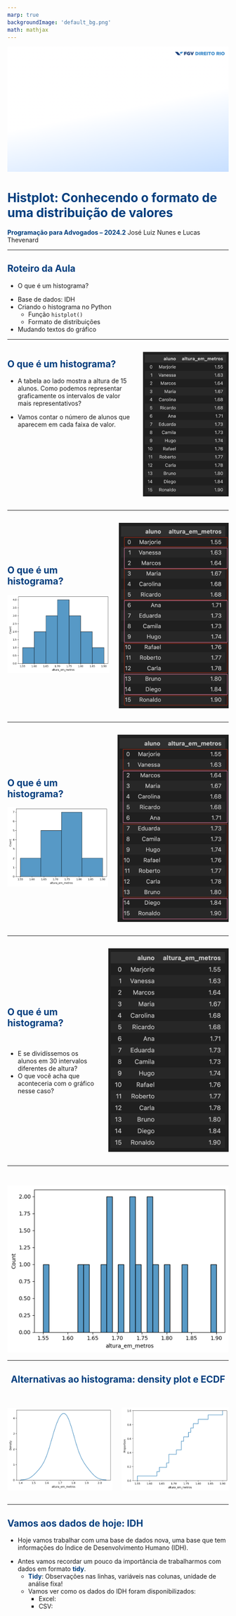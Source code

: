 ```yaml
---
marp: true
backgroundImage: 'default_bg.png'
math: mathjax
---
```

<style>
section {
  background-image: url(default_bg.png);
}
h1, h2, h3, strong {
  color: #003E7E;
}
h3, h4, h5 {
  text-align: center;
}
h4, h5 {
  font-weight: normal;
}
h1 {
  font-size: 200%;
}
h2, h3 {
  font-size: 150%;
}
h4 {
  font-size: 100%;
}
h5 {
  font-size: 75%;
}
header, a {
  color: #058ED0;
}
header {
  font-size: 85%;
}
footer {
  color: black;
  font-size: 60%;
}
blockquote {
  background: #f9f9f9;
  font-style: italic;
  font-family: Verdana;
  font-size: 80%;
  line-height: 170%;
  border-left: 10px solid #ccc;
  margin: 1.5em 20px;
  padding: 1.2em 30px;
  quotes: "\201C""\201D""\2018""\2019";
}
blockquote p {
  display: inline;
}
section::after {
  content: attr(data-marpit-pagination) ' / ' attr(data-marpit-pagination-total);
  color: #003E7E;
  font-size: 60%;
}
table {
  margin-left: auto;
  margin-right: auto;
}
th {
  background-color: #003E7E;
  color: white
}
.columns {
  display: grid;
  grid-template-columns: repeat(2, minmax(0, 1fr));
  gap: 1rem;
}
.columns3 {
  display: grid;
  grid-template-columns: repeat(3, minmax(0, 1fr));
  gap: 1rem;
}
span.under {
  text-decoration: underline;
}
td.game, tr.game {
  background-color: white;
  text-align: center;
}
tr.game.action.player1, td.game.action.player1 {
  background-color: #f8f8f8;
  color: #058ED0;
  font-weight: bold;
}
tr.game.action.player2, td.game.action.player2 {
  background-color: #f8f8f8;
  color: #003E7E;
  font-weight: bold;
}
span.payoff.player1 {
  color: #058ED0;
  font-weight: bold;
}
span.payoff.player2 {
  color: #003E7E;
  font-weight: bold;
}
span.fade {
  color: lightgray!important;
}
td.eliminated {
  color: lightgray!important;
  text-decoration: line-through!important;
}
td.eliminated > span {
  color: lightgray!important;
  text-decoration: line-through!important;
}
td.player1 {
  height: 80px;
  width: 80px;
}
</style>

![bg](section_bg.png)

# Histplot: Conhecendo o formato de uma distribuição de valores 
**Programação para Advogados – 2024.2**
José Luiz Nunes e Lucas Thevenard

---
<!-- 
paginate: true 
header: Histplot: Conhecendo o formato de uma distribuição de valores 
footer: jose.luiz@fgv.br | lucas.gomes@fgv.br | 19/08/2024
-->

## Roteiro da Aula
- O que é um histograma?
* Base de dados: IDH
* Criando o histograma no Python
  - Função `histplot()`
  - Formato de distribuições
* Mudando textos do gráfico

---

<div class="columns">

<div>

## O que é um histograma?

- A tabela ao lado mostra a altura de 15 alunos. Como podemos representar graficamente os intervalos de valor mais representativos?
* Vamos contar o número de alunos que aparecem em cada faixa de valor.

</div>

<div style="margin:auto 0 auto auto">

![width:300](altura_dos_alunos.png)

</div>


</div>

---

<div class="columns">

<div style="margin: auto">

## O que é um histograma?

![](alunos_7bins.png)

</div>

<div style="margin:auto 0 auto auto">

![width:300](altura_dos_alunos_7bins.png)

</div>

</div>

---

<div class="columns">

<div style="margin: auto">

## O que é um histograma?

![](alunos_4bins.png)

</div>

<div style="margin:auto 0 auto auto">

![width:300](altura_dos_alunos_4bins.png)

</div>

</div>

---

<div class="columns">

<div style="margin: auto">

## O que é um histograma?

<br>

- E se dividíssemos os alunos em 30 intervalos diferentes de altura?
- O que você acha que aconteceria com o gráfico nesse caso?

<br>

</div>

<div style="margin:auto 0 auto auto">

![width:300](altura_dos_alunos.png)

</div>

</div>

---

<br>

<div style="margin:auto">

![w:700](alunos_30bins.png)

</div>

---

### Alternativas ao histograma: density plot e ECDF

<br>

<div class="columns">

<div style="margin:auto">

![w:550](alunos_density.png)

</div>

<div style="margin:auto">

![w:550](alunos_ecdf.png)

</div>

</div>

---

## Vamos aos dados de hoje: IDH

- Hoje vamos trabalhar com uma base de dados nova, uma base que tem informações do Índice de Desenvolvimento Humano (IDH).
* Antes vamos recordar um pouco da importância de trabalharmos com dados em formato **tidy**.
  * **Tidy**: Observações nas linhas, variáveis nas colunas, unidade de análise fixa!
  * Vamos ver como os dados do IDH foram disponibilizados:
    - Excel: 
    - CSV: 




